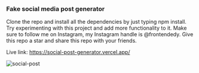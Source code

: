 ### Fake social media post generator

Clone the repo and install all the dependencies by just typing npm install. Try experimenting with this project and add more functionality to it. Make sure to follow me on Instagram, my Instagram handle is @frontendedy. Give this repo a star and share this repo with your friends. 

Live link: https://social-post-generator.vercel.app/


![social-post](https://github.com/Zameer-fatima/Social-post-generator/assets/89373003/14c40ac7-92df-4041-9b3a-fb31dab627a0)
